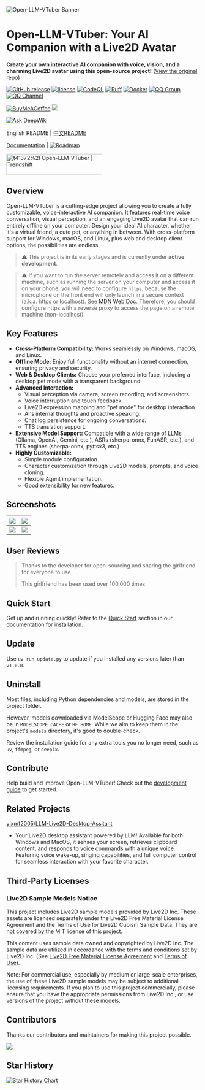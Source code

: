 <picture>
  <source media="(prefers-color-scheme: dark)" srcset="./assets/banner.jpg">
  <source media="(prefers-color-scheme: light)" srcset="./assets/banner.jpg">
  <img alt="Open-LLM-VTuber Banner" src="./assets/banner.jpg">
</picture>

# Open-LLM-VTuber: Your AI Companion with a Live2D Avatar

**Create your own interactive AI companion with voice, vision, and a charming Live2D avatar using this open-source project!** ([View the original repo](https://github.com/Open-LLM-VTuber/Open-LLM-VTuber))

[![GitHub release](https://img.shields.io/github/v/release/t41372/Open-LLM-VTuber)](https://github.com/t41372/Open-LLM-VTuber/releases) 
[![license](https://img.shields.io/github/license/t41372/Open-LLM-VTuber)](https://github.com/t41372/Open-LLM-VTuber/blob/master/LICENSE) 
[![CodeQL](https://github.com/Open-LLM-VTuber/Open-LLM-VTuber/actions/workflows/codeql.yml/badge.svg)](https://github.com/Open-LLM-VTuber/Open-LLM-VTuber/actions/workflows/codeql.yml)
[![Ruff](https://github.com/Open-LLM-VTuber/Open-LLM-VTuber/actions/workflows/ruff.yml/badge.svg)](https://github.com/Open-LLM-VTuber/Open-LLM-VTuber/actions/workflows/ruff.yml)
[![Docker](https://img.shields.io/badge/t41372%2FOpen--LLM--VTuber-%25230db7ed.svg?logo=docker&logoColor=blue&labelColor=white&color=blue)](https://hub.docker.com/r/t41372/open-llm-vtuber) 
[![QQ Group](https://img.shields.io/badge/QQ_Group-792615362-white?style=flat&logo=qq&logoColor=white)](https://qm.qq.com/q/ngvNUQpuKI)
[![QQ Channel](https://img.shields.io/badge/QQ_Channel_(dev)-pd93364606-white?style=flat&logo=qq&logoColor=white)](https://pd.qq.com/s/tt54r3bu)


[![BuyMeACoffee](https://img.shields.io/badge/Buy%20Me%20a%20Coffee-ffdd00?style=for-the-badge&logo=buy-me-a-coffee&logoColor=black)](https://www.buymeacoffee.com/yi.ting)
[![](https://dcbadge.limes.pink/api/server/3UDA8YFDXx)](https://discord.gg/3UDA8YFDXx)

[![Ask DeepWiki](https://deepwiki.com/badge.svg)](https://deepwiki.com/Open-LLM-VTuber/Open-LLM-VTuber)

English README | [中文README](https://github.com/t41372/Open-LLM-VTuber/blob/main/README.CN.md)

[Documentation](https://open-llm-vtuber.github.io/docs/quick-start) | [![Roadmap](https://img.shields.io/badge/Roadmap-GitHub_Project-yellow)](https://github.com/orgs/Open-LLM-VTuber/projects/2)

<a href="https://trendshift.io/repositories/12358" target="_blank"><img src="https://trendshift.io/api/badge/repositories/12358" alt="t41372%2FOpen-LLM-VTuber | Trendshift" style="width: 250px; height: 55px;" width="250" height="55"/></a>


## Overview

Open-LLM-VTuber is a cutting-edge project allowing you to create a fully customizable, voice-interactive AI companion.  It features real-time voice conversation, visual perception, and an engaging Live2D avatar that can run entirely offline on your computer.  Design your ideal AI character, whether it's a virtual friend, a cute pet, or anything in between.  With cross-platform support for Windows, macOS, and Linux, plus web and desktop client options, the possibilities are endless.

> :warning: This project is in its early stages and is currently under **active development**.

> :warning: If you want to run the server remotely and access it on a different machine, such as running the server on your computer and access it on your phone, you will need to configure `https`, because the microphone on the front end will only launch in a secure context (a.k.a. https or localhost). See [MDN Web Doc](https://developer.mozilla.org/en-US/docs/Web/API/MediaDevices/getUserMedia). Therefore, you should configure https with a reverse proxy to access the page on a remote machine (non-localhost).

## Key Features

*   **Cross-Platform Compatibility:** Works seamlessly on Windows, macOS, and Linux.
*   **Offline Mode:**  Enjoy full functionality without an internet connection, ensuring privacy and security.
*   **Web & Desktop Clients:** Choose your preferred interface, including a desktop pet mode with a transparent background.
*   **Advanced Interaction:**
    *   Visual perception via camera, screen recording, and screenshots.
    *   Voice interruption and touch feedback.
    *   Live2D expression mapping and "pet mode" for desktop interaction.
    *   AI's internal thoughts and proactive speaking.
    *   Chat log persistence for ongoing conversations.
    *   TTS translation support.
*   **Extensive Model Support:** Compatible with a wide range of LLMs (Ollama, OpenAI, Gemini, etc.), ASRs (sherpa-onnx, FunASR, etc.), and TTS engines (sherpa-onnx, pyttsx3, etc.)
*   **Highly Customizable:**
    *   Simple module configuration.
    *   Character customization through Live2D models, prompts, and voice cloning.
    *   Flexible Agent implementation.
    *   Good extensibility for new features.

## Screenshots
| ![](assets/i1.jpg) | ![](assets/i2.jpg) |
|:---:|:---:|
| ![](assets/i3.jpg) | ![](assets/i4.jpg) |

## User Reviews
> Thanks to the developer for open-sourcing and sharing the girlfriend for everyone to use
> 
> This girlfriend has been used over 100,000 times

## Quick Start

Get up and running quickly!  Refer to the [Quick Start](https://open-llm-vtuber.github.io/docs/quick-start) section in our documentation for installation.

## Update

Use `uv run update.py` to update if you installed any versions later than `v1.0.0`.

## Uninstall

Most files, including Python dependencies and models, are stored in the project folder.

However, models downloaded via ModelScope or Hugging Face may also be in `MODELSCOPE_CACHE` or `HF_HOME`. While we aim to keep them in the project's `models` directory, it's good to double-check.  

Review the installation guide for any extra tools you no longer need, such as `uv`, `ffmpeg`, or `deeplx`.  

## Contribute

Help build and improve Open-LLM-VTuber!  Check out the [development guide](https://docs.llmvtuber.com/docs/development-guide/overview) to get started.

## Related Projects

[ylxmf2005/LLM-Live2D-Desktop-Assitant](https://github.com/ylxmf2005/LLM-Live2D-Desktop-Assitant)
- Your Live2D desktop assistant powered by LLM! Available for both Windows and MacOS, it senses your screen, retrieves clipboard content, and responds to voice commands with a unique voice. Featuring voice wake-up, singing capabilities, and full computer control for seamless interaction with your favorite character.


## Third-Party Licenses

### Live2D Sample Models Notice

This project includes Live2D sample models provided by Live2D Inc. These assets are licensed separately under the Live2D Free Material License Agreement and the Terms of Use for Live2D Cubism Sample Data. They are not covered by the MIT license of this project.

This content uses sample data owned and copyrighted by Live2D Inc. The sample data are utilized in accordance with the terms and conditions set by Live2D Inc. (See [Live2D Free Material License Agreement](https://www.live2d.jp/en/terms/live2d-free-material-license-agreement/) and [Terms of Use](https://www.live2d.com/eula/live2d-sample-model-terms_en.html)).

Note: For commercial use, especially by medium or large-scale enterprises, the use of these Live2D sample models may be subject to additional licensing requirements. If you plan to use this project commercially, please ensure that you have the appropriate permissions from Live2D Inc., or use versions of the project without these models.

## Contributors

Thanks our contributors and maintainers for making this project possible.

<a href="https://github.com/Open-LLM-VTuber/Open-LLM-VTuber/graphs/contributors">
  <img src="https://contrib.rocks/image?repo=Open-LLM-VTuber/Open-LLM-VTuber" />
</a>

## Star History

[![Star History Chart](https://api.star-history.com/svg?repos=t41372/open-llm-vtuber&type=Date)](https://star-history.com/#t41372/open-llm-vtuber&Date)